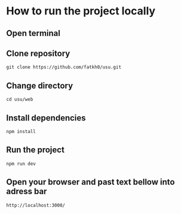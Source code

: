 # How to run the project locally

## Open terminal

## Clone repository
```
git clone https://github.com/fatkh0/usu.git
```

## Change directory

```
cd usu/web
```

## Install dependencies

```
npm install
```

## Run the project

```
npm run dev
```
## Open your browser and past text bellow into adress bar

```
http://localhost:3000/
```
